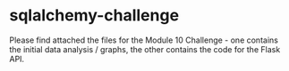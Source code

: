 # sqlalchemy-challenge

Please find attached the files for the Module 10 Challenge - one contains the initial data analysis / graphs, the other contains the code for the Flask API.
